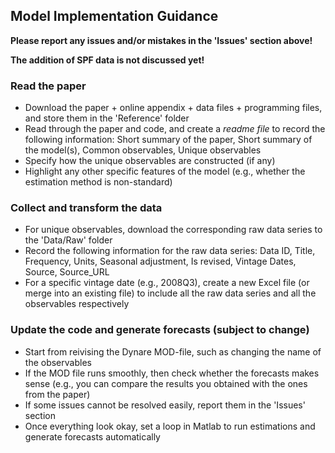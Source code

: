 ## Model Implementation Guidance

**Please report any issues and/or mistakes in the 'Issues' section above!**

**The addition of SPF data is not discussed yet!**

### Read the paper

- Download the paper + online appendix + data files + programming files, and store them in the 'Reference' folder
- Read through the paper and code, and create a *readme file* to record the following information: Short summary of the paper, Short summary of the model(s), Common observables, Unique observables
- Specify how the unique observables are constructed (if any)
- Highlight any other specific features of the model (e.g., whether the estimation method is non-standard)

### Collect and transform the data

- For unique observables, download the corresponding raw data series to the 'Data/Raw' folder
- Record the following information for the raw data series: Data ID, Title, Frequency, Units, Seasonal adjustment, Is revised, Vintage Dates, Source, Source_URL
- For a specific vintage date (e.g., 2008Q3), create a new Excel file (or merge into an existing file) to include all the raw data series and all the observables respectively

### Update the code and generate forecasts (subject to change)

- Start from reivising the Dynare MOD-file, such as changing the name of the observables
- If the MOD file runs smoothly, then check whether the forecasts makes sense (e.g., you can compare the results you obtained with the ones from the paper)
- If some issues cannot be resolved easily, report them in the 'Issues' section
- Once everything look okay, set a loop in Matlab to run estimations and generate forecasts automatically
